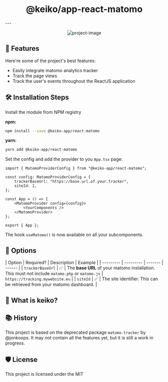 <h1 align="center" id="title">@keiko/app-react-matomo</h1>
---

<p align="center"><img src="https://socialify.git.ci/keiko-app/react-matomo/image?description=1&amp;font=Source%20Code%20Pro&amp;forks=1&amp;issues=1&amp;language=1&amp;name=1&amp;owner=1&amp;pulls=1&amp;stargazers=1&amp;theme=Auto" alt="project-image" with="75%"></p>

## 🧐 Features

Here're some of the project's best features:

- Easily integrate matomo analytics tracker
- Track the page views
- Track the user's events throughout the ReactJS application

## 🛠️ Installation Steps

Install the module from NPM registry

**npm:**

```bash
npm install --save @keiko-app/react-matomo
```

**yarn:**

```bash
yarn add @keiko-app/react-matomo
```

Set the config and add the provider to you `App.tsx` page:

```tsx
import { MatomoProviderConfig } from "@keiko-app/react-matomo";

const config: MatomoProviderConfig = {
	trackerBaseUrl: "https://base.url.of.your.tracker",
	siteId: 1,
};

const App = () => {
	<MatomoProvider config={config}>
		<YourComponents />	
	</MatomoProvider>
};

export { App };
```

The hook `useMatomo()` is now available on all your subcomponents. 




## 🔧 Options

| Option | Required? | Description | Example |
| --------- | --------- | ------- | ------ |
| `trackerBaseUrl` | ✅ | The **base URL** of your matomo installation. This must not include `matomo.php` or `matomo.js` | `https://tracking.mywebsite.eu` |
| `siteId` |  ✅ | The site identifier. This can be retrieved from your matomo dashboard. |

## 💖 What is keiko?

## 📚 History

This project is based on the deprecated package `matomo-tracker` by @jonkoops. It may not contain all the features yet, but it is still a work in progress.  

## 🛡️ License

This project is licensed under the MIT
